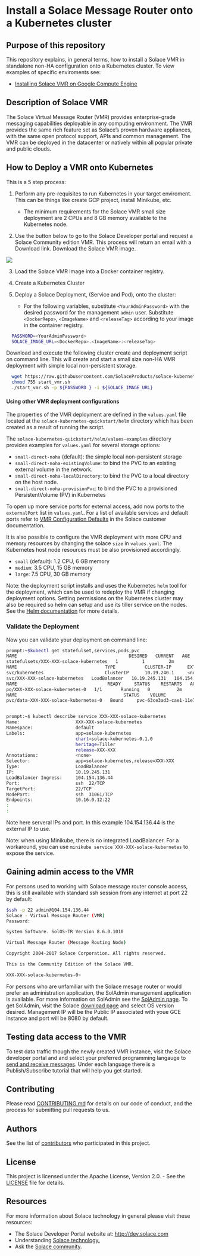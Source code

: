 # Install a Solace Message Router onto a Kubernetes cluster

## Purpose of this repository

This repository explains, in general terms, how to install a Solace VMR in standalone non-HA configuration onto a Kubernetes cluster.  To view examples of specific enviroments see:

- [Installing Solace VMR on Google Compute Engine](https://github.com/SolaceProducts/solace-gke-quickstart)

## Description of Solace VMR

The Solace Virtual Message Router (VMR) provides enterprise-grade messaging capabilities deployable in any computing environment. The VMR provides the same rich feature set as Solace’s proven hardware appliances, with the same open protocol support, APIs and common management. The VMR can be deployed in the datacenter or natively within all popular private and public clouds.

## How to Deploy a VMR onto Kubernetes

This is a 5 step process:

1. Perform any pre-requisites to run Kubernetes in your target enviroment.  This can be things like create GCP project, install Minikube, etc.

    * The minimum requirements for the Solace VMR small size deployment are 2 CPUs and 8 GB memory available to the Kubernetes node.

2. Use the button below to go to the Solace Developer portal and request a Solace Community edition VMR. This process will return an email with a Download link. Download the Solace VMR image.

<a href="http://dev.solace.com/downloads/download_vmr-ce-docker" target="_blank">
    <img src="https://raw.githubusercontent.com/SolaceProducts/solace-kubernetes-quickstart/68545/images/register.png"/>
</a>

3. Load the Solace VMR image into a Docker container registry.

4. Create a Kubernetes Cluster

5. Deploy a Solace Deployment, (Service and Pod), onto the cluster:

    * For the following variables, substitute `<YourAdminPassword>` with the desired password for the management `admin` user. Substitute `<DockerRepo>`, `<ImageName>` and `<releaseTag>` according to your image in the container registry.

```sh
  PASSWORD=<YourAdminPassword>
  SOLACE_IMAGE_URL=<DockerRepo>.<ImageName>:<releaseTag>
```

Download and execute the following cluster create and deployment script on command line. This will create and start a small size non-HA VMR deployment with simple local non-persistent storage.
 
```sh
  wget https://raw.githubusercontent.com/SolaceProducts/solace-kubernetes-quickstart/68545/scripts/start_vmr.sh
  chmod 755 start_vmr.sh
  ./start_vmr.sh -p ${PASSWORD } -i ${SOLACE_IMAGE_URL}
```

#### Using other VMR deployment configurations

The properties of the VMR deployment are defined in the `values.yaml` file located at the `solace-kubernetes-quickstart/helm` directory which has been created as a result of running the script.

The `solace-kubernetes-quickstart/helm/values-examples` directory provides examples for `values.yaml` for several storage options:

* `small-direct-noha` (default): the simple local non-persistent storage
* `small-direct-noha-existingVolume`: to bind the PVC to an existing external volume in the network.
* `small-direct-noha-localDirectory`: to bind the PVC to a local directory on the host node.
* `small-direct-noha-provisionPvc`: to bind the PVC to a provisioned PersistentVolume (PV) in Kubernetes

To open up more service ports for external access, add now ports to the `externalPort` list in `values.yaml`. For a list of available services and default ports refer to [VMR Configuration Defaults](https://docs.solace.com/Solace-VMR-Set-Up/VMR-Configuration-Defaults.htm) in the Solace customer documentation.

It is also possible to configure the VMR deployment with more CPU and memory resources by changing the solace `size` in `values.yaml`. The Kubernetes host node resources must be also provisioned accordingly.

* `small` (default): 1.2 CPU, 6 GB memory
* `medium`: 3.5 CPU, 15 GB memory
* `large`: 7.5 CPU, 30 GB memory

Note: the deployment script installs and uses the Kubernetes `helm` tool for the deployment, which can be used to redeploy the VMR if changing deployment options. Setting permissions on the Kubernetes cluster may also be required so helm can setup and use its tiller service on the nodes. See the [Helm documentation](https://github.com/kubernetes/helm) for more details.

### Validate the Deployment

Now you can validate your deployment on command line:

```sh
prompt:~$kubectl get statefulset,services,pods,pvc
NAME                                          DESIRED   CURRENT   AGE
statefulsets/XXX-XXX-solace-kubernetes   1         1         2m
NAME                                 TYPE           CLUSTER-IP      EXTERNAL-IP      PORT(S)                                       AGE
svc/kubernetes                       ClusterIP      10.19.240.1     <none>           443/TCP                                       26m
svc/XXX-XXX-solace-kubernetes   LoadBalancer   10.19.245.131   104.154.136.44   22:31061/TCP,8080:30037/TCP,55555:31723/TCP   2m
NAME                                  READY     STATUS    RESTARTS   AGE
po/XXX-XXX-solace-kubernetes-0   1/1       Running   0          2m
NAME                                        STATUS    VOLUME                                     CAPACITY   ACCESS MODES   STORAGECLASS            AGE
pvc/data-XXX-XXX-solace-kubernetes-0   Bound     pvc-63ce3ad3-cae1-11e7-ae62-42010a800120   30Gi       RWO            XXX-XXX-standard   2


prompt:~$ kubectl describe service XXX-XXX-solace-kubernetes
Name:                     XXX-XXX-solace-kubernetes
Namespace:                default
Labels:                   app=solace-kubernetes
                          chart=solace-kubernetes-0.1.0
                          heritage=Tiller
                          release=XXX-XXX
Annotations:              <none>
Selector:                 app=solace-kubernetes,release=XXX-XXX
Type:                     LoadBalancer
IP:                       10.19.245.131
LoadBalancer Ingress:     104.154.136.44
Port:                     ssh  22/TCP
TargetPort:               22/TCP
NodePort:                 ssh  31061/TCP
Endpoints:                10.16.0.12:22
:
:
```

Note here serveral IPs and port.  In this example 104.154.136.44 is the external IP to use.

Note: when using Minikube, there is no integrated LoadBalancer. For a workaround, you can use `minikube service XXX-XXX-solace-kubernetes` to expose the service.

## Gaining admin access to the VMR

For persons used to working with Solace message router console access, this is still available with standard ssh session from any internet at port 22 by default:

```sh
$ssh -p 22 admin@104.154.136.44
Solace - Virtual Message Router (VMR)
Password:

System Software. SolOS-TR Version 8.6.0.1010

Virtual Message Router (Message Routing Node)

Copyright 2004-2017 Solace Corporation. All rights reserved.

This is the Community Edition of the Solace VMR.

XXX-XXX-solace-kubernetes-0>
```

For persons who are unfamiliar with the Solace mesage router or would prefer an administration application, the SolAdmin management application is available.  For more information on SolAdmin see the [SolAdmin page](http://dev.solace.com/tech/soladmin/).  To get SolAdmin, visit the Solace [download page](http://dev.solace.com/downloads/) and select OS version desired.  Management IP will be the Public IP associated with youe GCE instance and port will be 8080 by default.

## Testing data access to the VMR

To test data traffic though the newly created VMR instance, visit the Solace developer portal and and select your preferred programming langauge to [send and receive messages](http://dev.solace.com/get-started/send-receive-messages/). Under each language there is a Publish/Subscribe tutorial that will help you get started.

## Contributing

Please read [CONTRIBUTING.md](CONTRIBUTING.md) for details on our code of conduct, and the process for submitting pull requests to us.

## Authors

See the list of [contributors](https://github.com/SolaceProducts/solace-kubernetes-quickstart/graphs/contributors) who participated in this project.

## License

This project is licensed under the Apache License, Version 2.0. - See the [LICENSE](LICENSE) file for details.

## Resources

For more information about Solace technology in general please visit these resources:

- The Solace Developer Portal website at: http://dev.solace.com
- Understanding [Solace technology.](http://dev.solace.com/tech/)
- Ask the [Solace community](http://dev.solace.com/community/).
